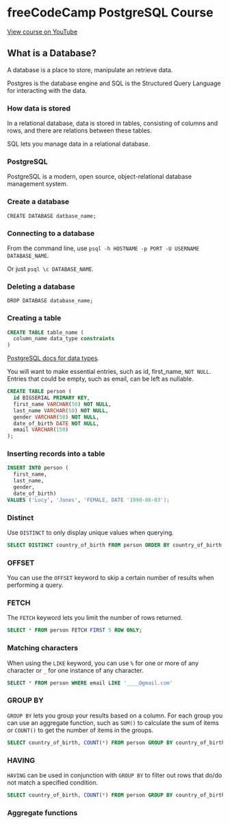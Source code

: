 # freeCodeCamp PostgreSQL Course

[View course on YouTube](https://www.youtube.com/watch?v=qw--VYLpxG4)

## What is a Database?

A database is a place to store, manipulate an retrieve data.

Postgres is the database engine and SQL is the Structured Query Language for interacting with the data.

### How data is stored

In a relational database, data is stored in tables, consisting of columns and rows, and there are relations between these tables.

SQL lets you manage data in a relational database.

### PostgreSQL

PostgreSQL is a modern, open source, object-relational database management system.

### Create a database

`CREATE DATABASE datbase_name;`

### Connecting to a database

From the command line, use `psql -h HOSTNAME -p PORT -U USERNAME DATABASE_NAME`.

Or just `psql \c DATABASE_NAME`.

### Deleting a database

`DROP DATABASE database_name;`

### Creating a table

```SQL
CREATE TABLE table_name (
  column_name data_type constraints
)
```

[PostgreSQL docs for data types](https://www.postgresql.org/docs/12/datatype.html).

You will want to make essential entries, such as id, first_name, `NOT NULL`. Entries that could be empty, such as email, can be left as nullable.

```SQL
CREATE TABLE person (
  id BIGSERIAL PRIMARY KEY,
  first_name VARCHAR(50) NOT NULL,
  last_name VARCHAR(50) NOT NULL,
  gender VARCHAR(50) NOT NULL,
  date_of_birth DATE NOT NULL,
  email VARCHAR(150)
);
```

### Inserting records into a table

```SQL
INSERT INTO person (
  first_name,
  last_name,
  gender,
  date_of_birth)
VALUES ('Lucy', 'Jones', 'FEMALE, DATE '1990-06-03');
```

### Distinct

Use `DISTINCT` to only display unique values when querying.

```SQL
SELECT DISTINCT country_of_birth FROM person ORDER BY country_of_birth;
```

### OFFSET

You can use the `OFFSET` keyword to skip a certain number of results when performing a query.

### FETCH

The `FETCH` keyword lets you limit the number of rows returned.

```SQL
SELECT * FROM person FETCH FIRST 5 ROW ONLY;
```

### Matching characters

When using the `LIKE` keyword, you can use `%` for one or more of any character or `_` for one instance of any character.

```SQL
SELECT * FROM person WHERE email LIKE '____@gmail.com'
```

### GROUP BY

`GROUP BY` lets you group your results based on a column. For each group you can use an aggregate function, such as `SUM()` to calculate the sum of items or `COUNT()` to get the number of items in the groups.

```SQL
SELECT country_of_birth, COUNT(*) FROM person GROUP BY country_of_birth;
```

### HAVING

`HAVING` can be used in conjunction with `GROUP BY` to filter out rows that do/do not match a specified condition.

```SQL
SELECT country_of_birth, COUNT(*) FROM person GROUP BY country_of_birth HAVING COUNT(*) >= 5 ORDER BY country_of_birth;
```

### Aggregate functions
